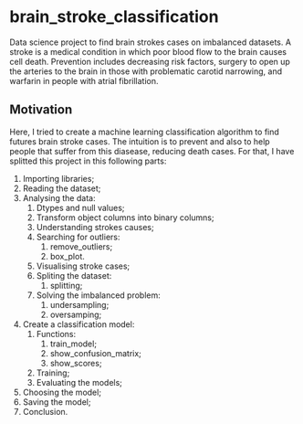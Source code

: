 # brain_stroke_classification
Data science project to find brain strokes cases on imbalanced datasets. A stroke is a medical condition in which poor blood flow to the brain causes cell death. Prevention includes decreasing risk factors, surgery to open up the arteries to the brain in those with problematic carotid narrowing, and warfarin in people with atrial fibrillation.

## Motivation
Here, I tried to create a machine learning classification algorithm to find futures brain stroke cases. The intuition is to prevent and also to help people that suffer from this diasease, reducing death cases. For that, I have splitted this project in this following parts:

<ol>
    <li>Importing libraries;</li>
    <li>Reading the dataset;</li>
    <li>Analysing the data:
        <ol>
            <li>Dtypes and null values;</li>
            <li>Transform object columns into binary columns;</li>
            <li>Understanding strokes causes;</li>
            <li>Searching for outliers:
                <ol>
                    <li>remove_outliers;</li>
                    <li>box_plot.</li>
                </ol>
            </li>
            <li>Visualising stroke cases;</li>
            <li>Spliting the dataset:
                <ol>
                    <li>splitting;</li>
                </ol>
            </li>
            <li>Solving the imbalanced problem:
                <ol>
                    <li>undersampling;</li>
                    <li>oversamping;</li>
                </ol>
            </li>
        </ol>
    </li>
    <li>Create a classification model:
        <ol>
            <li>Functions:
                <ol>
                    <li>train_model;</li>
                    <li>show_confusion_matrix;</li>
                    <li>show_scores;</li>
                </ol>
            </li>
            <li>Training;</li>
            <li>Evaluating the models;</li>
        </ol>
    </li>
    <li>Choosing the model;</li>
    <li>Saving the model;</li>
    <li>Conclusion.</li>
</ol>
